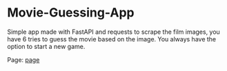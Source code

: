 # Movie-Guessing-App

Simple app made with FastAPI and requests to scrape the film images, you have 6 tries to guess the movie based on the image. You always have the option to start a new game.

Page: <a href="https://7tthsj.deta.dev/" target="_blank">page</a>

